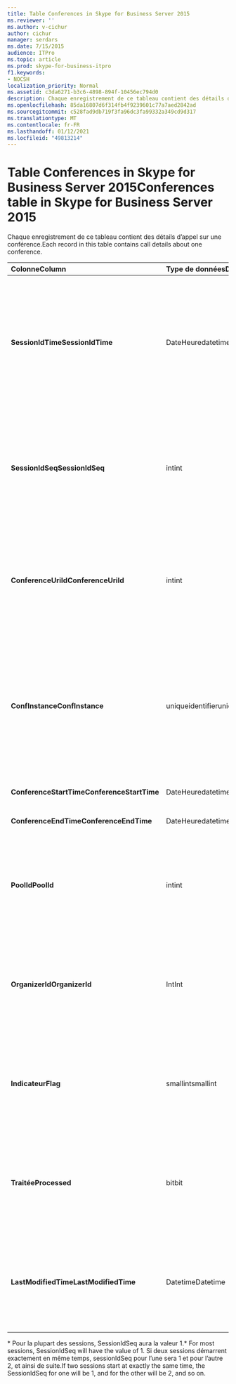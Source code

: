 ```yaml
---
title: Table Conferences in Skype for Business Server 2015
ms.reviewer: ''
ms.author: v-cichur
author: cichur
manager: serdars
ms.date: 7/15/2015
audience: ITPro
ms.topic: article
ms.prod: skype-for-business-itpro
f1.keywords:
- NOCSH
localization_priority: Normal
ms.assetid: c3da6271-b3c6-4898-894f-10456ec794d0
description: Chaque enregistrement de ce tableau contient des détails d’appel sur une conférence.
ms.openlocfilehash: 85da16807d6f314fb4f9239601c77a7aed2842ad
ms.sourcegitcommit: c528fad9db719f3fa96dc3fa99332a349cd9d317
ms.translationtype: MT
ms.contentlocale: fr-FR
ms.lasthandoff: 01/12/2021
ms.locfileid: "49813214"
---
```

# <a name="conferences-table-in-skype-for-business-server-2015"></a><span data-ttu-id="d1fd7-103">Table Conferences in Skype for Business Server 2015</span><span class="sxs-lookup"><span data-stu-id="d1fd7-103">Conferences table in Skype for Business Server 2015</span></span>
 
<span data-ttu-id="d1fd7-104">Chaque enregistrement de ce tableau contient des détails d’appel sur une conférence.</span><span class="sxs-lookup"><span data-stu-id="d1fd7-104">Each record in this table contains call details about one conference.</span></span>
  
|<span data-ttu-id="d1fd7-105">**Colonne**</span><span class="sxs-lookup"><span data-stu-id="d1fd7-105">**Column**</span></span>|<span data-ttu-id="d1fd7-106">**Type de données**</span><span class="sxs-lookup"><span data-stu-id="d1fd7-106">**Data Type**</span></span>|<span data-ttu-id="d1fd7-107">**Clé/Index**</span><span class="sxs-lookup"><span data-stu-id="d1fd7-107">**Key/Index**</span></span>|<span data-ttu-id="d1fd7-108">**Détails**</span><span class="sxs-lookup"><span data-stu-id="d1fd7-108">**Details**</span></span>|
|:-----|:-----|:-----|:-----|
|<span data-ttu-id="d1fd7-109">**SessionIdTime**</span><span class="sxs-lookup"><span data-stu-id="d1fd7-109">**SessionIdTime**</span></span> <br/> |<span data-ttu-id="d1fd7-110">DateHeure</span><span class="sxs-lookup"><span data-stu-id="d1fd7-110">datetime</span></span>  <br/> |<span data-ttu-id="d1fd7-111">Primaire</span><span class="sxs-lookup"><span data-stu-id="d1fd7-111">Primary</span></span>  <br/> |<span data-ttu-id="d1fd7-112">Heure de capture de la demande de conférence par l’agent d’cdr.</span><span class="sxs-lookup"><span data-stu-id="d1fd7-112">Time that the conference request was captured by the CDR agent.</span></span> <span data-ttu-id="d1fd7-113">Utilisé uniquement comme clé primaire pour identifier de manière unique une instance de conférence.</span><span class="sxs-lookup"><span data-stu-id="d1fd7-113">Used only as a primary key to uniquely identify a conference instance.</span></span>  <br/> |
|<span data-ttu-id="d1fd7-114">**SessionIdSeq**</span><span class="sxs-lookup"><span data-stu-id="d1fd7-114">**SessionIdSeq**</span></span> <br/> |<span data-ttu-id="d1fd7-115">int</span><span class="sxs-lookup"><span data-stu-id="d1fd7-115">int</span></span>  <br/> |<span data-ttu-id="d1fd7-116">Primaire</span><span class="sxs-lookup"><span data-stu-id="d1fd7-116">Primary</span></span>  <br/> |<span data-ttu-id="d1fd7-117">Numéro d’ID identifiant la session.</span><span class="sxs-lookup"><span data-stu-id="d1fd7-117">ID number to identify the session.</span></span> <span data-ttu-id="d1fd7-118">Utilisé conjointement avec **SessionIdTime pour** identifier de manière unique une instance de conférence.</span><span class="sxs-lookup"><span data-stu-id="d1fd7-118">Used in conjunction with **SessionIdTime** to uniquely identify a conference instance.</span></span> * <br/> |
|<span data-ttu-id="d1fd7-119">**ConferenceUriId**</span><span class="sxs-lookup"><span data-stu-id="d1fd7-119">**ConferenceUriId**</span></span> <br/> |<span data-ttu-id="d1fd7-120">int</span><span class="sxs-lookup"><span data-stu-id="d1fd7-120">int</span></span>  <br/> |<span data-ttu-id="d1fd7-121">Étranger</span><span class="sxs-lookup"><span data-stu-id="d1fd7-121">Foreign</span></span>  <br/> |<span data-ttu-id="d1fd7-122">URI de la conférence.</span><span class="sxs-lookup"><span data-stu-id="d1fd7-122">Conference URI.</span></span> <span data-ttu-id="d1fd7-123">Pour plus d’informations, voir le tableau ConferenceUris dans Skype Entreprise [Server 2015.](conferenceuris.md)</span><span class="sxs-lookup"><span data-stu-id="d1fd7-123">See the [ConferenceUris table in Skype for Business Server 2015](conferenceuris.md) for more information.</span></span> <br/> |
|<span data-ttu-id="d1fd7-124">**ConfInstance**</span><span class="sxs-lookup"><span data-stu-id="d1fd7-124">**ConfInstance**</span></span> <br/> |<span data-ttu-id="d1fd7-125">uniqueidentifier</span><span class="sxs-lookup"><span data-stu-id="d1fd7-125">uniqueidentifier</span></span>  <br/> | <br/> |<span data-ttu-id="d1fd7-126">Utile pour les conférences périodiques ; chaque instance d’une conférence périodique a le même **ConferenceUri,** mais aura une **confInstance différente.**</span><span class="sxs-lookup"><span data-stu-id="d1fd7-126">Useful for recurring conferences; each instance of a recurring conference has the same **ConferenceUri**, but will have a different **ConfInstance**.</span></span> <br/> |
|<span data-ttu-id="d1fd7-127">**ConferenceStartTime**</span><span class="sxs-lookup"><span data-stu-id="d1fd7-127">**ConferenceStartTime**</span></span> <br/> |<span data-ttu-id="d1fd7-128">DateHeure</span><span class="sxs-lookup"><span data-stu-id="d1fd7-128">datetime</span></span>  <br/> | <br/> |<span data-ttu-id="d1fd7-129">Heure de début de la conférence.</span><span class="sxs-lookup"><span data-stu-id="d1fd7-129">Conference start time.</span></span>  <br/> |
|<span data-ttu-id="d1fd7-130">**ConferenceEndTime**</span><span class="sxs-lookup"><span data-stu-id="d1fd7-130">**ConferenceEndTime**</span></span> <br/> |<span data-ttu-id="d1fd7-131">DateHeure</span><span class="sxs-lookup"><span data-stu-id="d1fd7-131">datetime</span></span>  <br/> | <br/> |<span data-ttu-id="d1fd7-132">Heure de début de la conférence.</span><span class="sxs-lookup"><span data-stu-id="d1fd7-132">Conference start time.</span></span>  <br/> |
|<span data-ttu-id="d1fd7-133">**PoolId**</span><span class="sxs-lookup"><span data-stu-id="d1fd7-133">**PoolId**</span></span> <br/> |<span data-ttu-id="d1fd7-134">int</span><span class="sxs-lookup"><span data-stu-id="d1fd7-134">int</span></span>  <br/> |<span data-ttu-id="d1fd7-135">Étranger</span><span class="sxs-lookup"><span data-stu-id="d1fd7-135">Foreign</span></span>  <br/> |<span data-ttu-id="d1fd7-136">Numéro d’identification du pool dans lequel la conférence a été capturée.</span><span class="sxs-lookup"><span data-stu-id="d1fd7-136">ID number to identify the pool in which the conference was captured.</span></span> <span data-ttu-id="d1fd7-137">Pour plus [d’informations, voir](pools.md) la table Pools.</span><span class="sxs-lookup"><span data-stu-id="d1fd7-137">See the [Pools table](pools.md) for more information.</span></span> <br/> |
|<span data-ttu-id="d1fd7-138">**OrganizerId**</span><span class="sxs-lookup"><span data-stu-id="d1fd7-138">**OrganizerId**</span></span> <br/> |<span data-ttu-id="d1fd7-139">Int</span><span class="sxs-lookup"><span data-stu-id="d1fd7-139">Int</span></span>  <br/> |<span data-ttu-id="d1fd7-140">Étranger</span><span class="sxs-lookup"><span data-stu-id="d1fd7-140">Foreign</span></span>  <br/> |<span data-ttu-id="d1fd7-141">Numéro d’ID permettant d’identifier l’URI de l’organisateur de cette conférence.</span><span class="sxs-lookup"><span data-stu-id="d1fd7-141">ID number to identify the organizer URI of this conference.</span></span> <span data-ttu-id="d1fd7-142">Pour plus [d’informations, voir](users.md) la table Utilisateurs.</span><span class="sxs-lookup"><span data-stu-id="d1fd7-142">See the [Users table](users.md) for more information.</span></span> <br/> |
|<span data-ttu-id="d1fd7-143">**Indicateur**</span><span class="sxs-lookup"><span data-stu-id="d1fd7-143">**Flag**</span></span> <br/> |<span data-ttu-id="d1fd7-144">smallint</span><span class="sxs-lookup"><span data-stu-id="d1fd7-144">smallint</span></span>  <br/> || <span data-ttu-id="d1fd7-145">Masque de bits contenant les attributs de conférence.</span><span class="sxs-lookup"><span data-stu-id="d1fd7-145">A bit mask that contains Conference Attributes.</span></span> <span data-ttu-id="d1fd7-146">Les valeurs possibles sont les suivantes :</span><span class="sxs-lookup"><span data-stu-id="d1fd7-146">Possible values are:</span></span> <br/>  <span data-ttu-id="d1fd7-147">0X01</span><span class="sxs-lookup"><span data-stu-id="d1fd7-147">0X01</span></span> <br/>  <span data-ttu-id="d1fd7-148">Synthétique</span><span class="sxs-lookup"><span data-stu-id="d1fd7-148">Synthetic</span></span> <br/>  <span data-ttu-id="d1fd7-149">Transaction</span><span class="sxs-lookup"><span data-stu-id="d1fd7-149">Transaction</span></span> <br/> |
|<span data-ttu-id="d1fd7-150">**Traitée**</span><span class="sxs-lookup"><span data-stu-id="d1fd7-150">**Processed**</span></span> <br/> |<span data-ttu-id="d1fd7-151">bit</span><span class="sxs-lookup"><span data-stu-id="d1fd7-151">bit</span></span>  <br/> ||<span data-ttu-id="d1fd7-152">Champ interne utilisé par le service de surveillance.</span><span class="sxs-lookup"><span data-stu-id="d1fd7-152">Internal field used by the Monitoring service.</span></span>  <br/> <span data-ttu-id="d1fd7-153">Ce champ a été introduit dans Microsoft Lync Server 2013.</span><span class="sxs-lookup"><span data-stu-id="d1fd7-153">This field was introduced in Microsoft Lync Server 2013.</span></span>  <br/> |
|<span data-ttu-id="d1fd7-154">**LastModifiedTime**</span><span class="sxs-lookup"><span data-stu-id="d1fd7-154">**LastModifiedTime**</span></span> <br/> |<span data-ttu-id="d1fd7-155">Datetime</span><span class="sxs-lookup"><span data-stu-id="d1fd7-155">Datetime</span></span>  <br/> ||<span data-ttu-id="d1fd7-156">Réservé à un usage interne par le service de surveillance.</span><span class="sxs-lookup"><span data-stu-id="d1fd7-156">For internal use by the Monitoring service.</span></span>  <br/> <span data-ttu-id="d1fd7-157">Ce champ a été introduit dans Skype Entreprise Server 2015.</span><span class="sxs-lookup"><span data-stu-id="d1fd7-157">This field was introduced in Skype for Business Server 2015.</span></span>  <br/> |
   
<span data-ttu-id="d1fd7-158">\* Pour la plupart des sessions, SessionIdSeq aura la valeur 1.</span><span class="sxs-lookup"><span data-stu-id="d1fd7-158">\* For most sessions, SessionIdSeq will have the value of 1.</span></span> <span data-ttu-id="d1fd7-159">Si deux sessions démarrent exactement en même temps, sessionIdSeq pour l’une sera 1 et pour l’autre 2, et ainsi de suite.</span><span class="sxs-lookup"><span data-stu-id="d1fd7-159">If two sessions start at exactly the same time, the SessionIdSeq for one will be 1, and for the other will be 2, and so on.</span></span>
  

